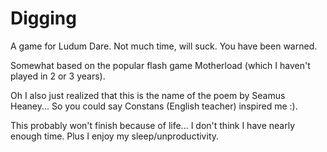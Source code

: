 Digging
=======

A game for Ludum Dare. Not much time, will suck. You have been warned.

Somewhat based on the popular flash game Motherload (which I haven't played in 2 or 3 years).

Oh I also just realized that this is the name of the poem by Seamus Heaney... So you could say Constans (English teacher) inspired me :).

This probably won't finish because of life... I don't think I have nearly enough time. Plus I enjoy my sleep/unproductivity.